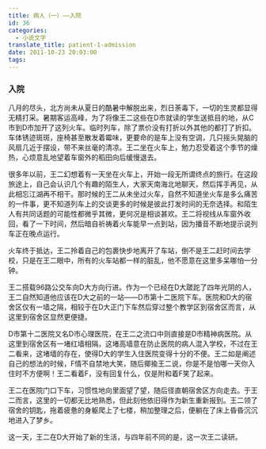 ```yaml
---
title: 病人（一）——入院
id: 36
categories:
  - 小说文字
translate_title: patient-1-admission
date: 2011-10-23 20:03:00
tags:
---
```


### 入院

八月的尽头，北方尚未从夏日的酷暑中解脱出来，烈日荼毒下，一切的生灵都显得无精打采。暑期客运高峰，为了将像王二这些在D市就读的学生送抵目的地，从C市到D市加开了这列火车。临时列车，除了票价没有打折以外其他的都打了折扣。车体锈迹斑斑，座椅甚至散发着霉味，更要命的是车上没有空调，几只摇头晃脑的风扇几近于摆设，带不来丝毫的清凉。王二坐在火车上，勉力忍受着这个季节的燥热，心烦意乱地望着车窗外的稻田向后缓慢退去。

很多年以前，王二幻想着有一天坐在火车上，开始一段无所谓终点的旅行。在这段旅途上，自己会认识几个有趣的陌生人，大家天南海北地聊天，然后挥手再见，从此相忘江湖再不相干。那时候的王二从未坐过火车，自然不知道坐火车是多么痛苦的一件事，更不知道列车上的交谈更多的时候是彼此打发时间的无奈选择。和陌生人有共同话题的可能性都微乎其微，更何况是相谈甚欢。王二将视线从车窗外收回，看了一下时间，然后暗自祈祷着火车能早一点到站，因为播音不断地提示说列车正在晚点运行。

火车终于抵达，王二拎着自己的包裹快步地离开了车站，倒不是王二赶时间去学校，只是在王二眼中，所有的火车站都一样的脏乱，他不愿意在这里多呆哪怕一分钟。

王二搭载96路公交车向D大方向行进。作为一个已经在D大蹉跎了四年光阴的人，王二自然知道他应该在D大之前的一站——D市第十二医院下车。医院和D大的宿舍区仅有一墙之隔，相较于在D大正门下车然后穿过整个教学区到宿舍区而言，从这里到宿舍区显然更便捷。

D市第十二医院又名D市心理医院，在王二之流口中则直接是D市精神病医院。从这里到宿舍区有一堵红墙相隔，这堵高墙意在防止医院的病人混入学校，不过在王二看来，这堵墙的存在，使得D大的学生入住医院变得十分的不便。王二如是阐述自己的想法的时候，F情不自禁地大笑，随后揶揄王二说，你是不是怕哪一天你入住时不方便啊！王二看着F，没有回复什么，仅是附和着F笑了起来。

王二在医院门口下车，习惯性地向里面望了望，随后径直朝宿舍区方向走去。于王二而言，这里的一切都无比地熟悉，但此刻他依旧得作为新生重新报到。王二领了宿舍的钥匙，拖着疲惫的身躯爬上了七楼，稍加整理之后，便躺在了床上昏昏沉沉地进入了梦乡。

这一天，王二在D大开始了新的生活，与四年前不同的是，这一次王二读研。